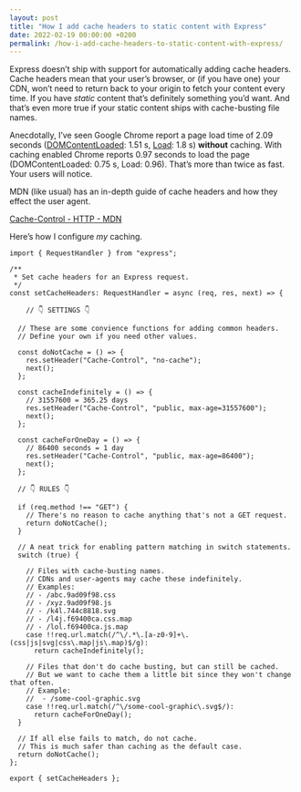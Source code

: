 ```yaml
---
layout: post
title: "How I add cache headers to static content with Express"
date: 2022-02-19 00:00:00 +0200
permalink: /how-i-add-cache-headers-to-static-content-with-express/
---
```


Express doesn’t ship with support for automatically adding cache headers. Cache headers mean that your user’s browser, or (if you have one) your CDN, won’t need to return back to your origin to fetch your content every time. If you have *static* content that’s definitely something you’d want. And that’s even more true if your static content ships with cache-busting file names. 

Anecdotally, I’ve seen Google Chrome report a page load time of 2.09 seconds ([DOMContentLoaded](https://developer.mozilla.org/en-US/docs/Web/API/Window/DOMContentLoaded_event): 1.51 s, [Load](https://developer.mozilla.org/en-US/docs/Web/API/Window/load_event): 1.8 s) **without** caching. With caching enabled Chrome reports 0.97 seconds to load the page (DOMContentLoaded: 0.75 s, Load: 0.96). That’s more than twice as fast. Your users will notice.

MDN (like usual) has an in-depth guide of cache headers and how they effect the user agent.

[Cache-Control - HTTP - MDN](https://developer.mozilla.org/en-US/docs/Web/HTTP/Headers/Cache-Control)

Here’s how I configure *my* caching. 

```tsx
import { RequestHandler } from "express";

/**
 * Set cache headers for an Express request.
 */
const setCacheHeaders: RequestHandler = async (req, res, next) => {

	// 👇 SETTINGS 👇

  // These are some convience functions for adding common headers.
  // Define your own if you need other values.

  const doNotCache = () => {
    res.setHeader("Cache-Control", "no-cache");
    next();
  };

  const cacheIndefinitely = () => {
    // 31557600 = 365.25 days
    res.setHeader("Cache-Control", "public, max-age=31557600");
    next();
  };

  const cacheForOneDay = () => {
    // 86400 seconds = 1 day
    res.setHeader("Cache-Control", "public, max-age=86400");
    next();
  };

  // 👇 RULES 👇

  if (req.method !== "GET") {
    // There's no reason to cache anything that's not a GET request.
    return doNotCache();
  }

  // A neat trick for enabling pattern matching in switch statements.
  switch (true) {

    // Files with cache-busting names.
    // CDNs and user-agents may cache these indefinitely.
    // Examples:
    // - /abc.9ad09f98.css
    // - /xyz.9ad09f98.js
    // - /k4l.744c8818.svg
    // - /l4j.f69400ca.css.map
    // - /lol.f69400ca.js.map
    case !!req.url.match(/^\/.*\.[a-z0-9]+\.(css|js|svg|css\.map|js\.map)$/g):
      return cacheIndefinitely();

    // Files that don't do cache busting, but can still be cached.
    // But we want to cache them a little bit since they won't change that often.
    // Example:
    //  - /some-cool-graphic.svg
    case !!req.url.match(/^\/some-cool-graphic\.svg$/):
      return cacheForOneDay();
  }

  // If all else fails to match, do not cache.
  // This is much safer than caching as the default case.
  return doNotCache();
};

export { setCacheHeaders };
```